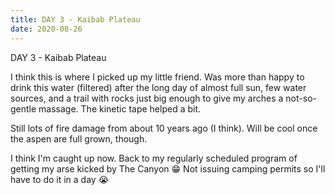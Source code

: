 ```yaml
---
title: DAY 3 - Kaibab Plateau
date: 2020-08-26
---
```

DAY 3 - Kaibab Plateau

I think this is where I picked up my little friend.  Was more than happy to drink this water (filtered) after the long day of almost full sun, few water sources, and a trail with rocks just big enough to give my arches a not-so-gentle massage. The kinetic tape helped a bit.

Still lots of fire damage from about 10 years ago (I think). Will be cool once the aspen are full grown, though.

I think I'm caught up now. Back to my regularly scheduled program of getting my arse kicked by The Canyon 😁 Not issuing camping permits so I'll have to do it in a day 😭